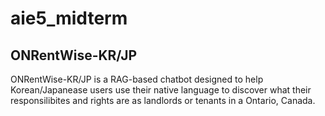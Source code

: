 # aie5_midterm

## ONRentWise-KR/JP
ONRentWise-KR/JP is a RAG-based chatbot designed to help Korean/Japanease users use their native language to discover what their responsilibites and rights are as landlords or tenants in a Ontario, Canada.